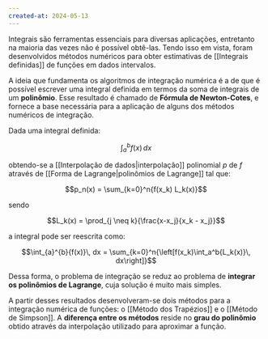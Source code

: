 ```yaml
---
created-at: 2024-05-13
---
```


Integrais são ferramentas essenciais para diversas aplicações, entretanto na maioria das vezes não é possível obtê-las. Tendo isso em vista, foram desenvolvidos métodos numéricos para obter estimativas de [[Integrais definidas]] de funções em dados intervalos.

A ideia que fundamenta os algoritmos de integração numérica é a de que é possível escrever uma integral definida em termos da soma de integrais de um **polinômio**. Esse resultado é chamado de **Fórmula de Newton-Cotes**, e fornece a base necessária para a aplicação de alguns dos métodos numéricos de integração.

Dada uma integral definida:

$$\int_{a}^{b}{f(x)}\, dx$$

obtendo-se a [[Interpolação de dados|interpolação]] polinomial $p$ de $f$ através de [[Forma de Lagrange|polinômios de Lagrange]] tal que:

$$p_n(x) = \sum_{k=0}^n{f(x_k) L_k(x)}$$

sendo

$$L_k(x) = \prod_{j \neq k}{\frac{x-x_j}{x_k - x_j}}$$

a integral pode ser reescrita como:

$$\int_{a}^{b}{f(x)}\, dx = \sum_{k=0}^n{\left[f(x_k)\int_a^b{L_k(x)}\, dx\right]}$$

Dessa forma, o problema de integração se reduz ao problema de **integrar os polinômios de Lagrange**, cuja solução é muito mais simples.

A partir desses resultados desenvolveram-se dois métodos para a integração numérica de funções: o [[Método dos Trapézios]] e o [[Método de Simpson]]. A **diferença entre os métodos** reside no **grau do polinômio** obtido através da interpolação utilizado para aproximar a função.

